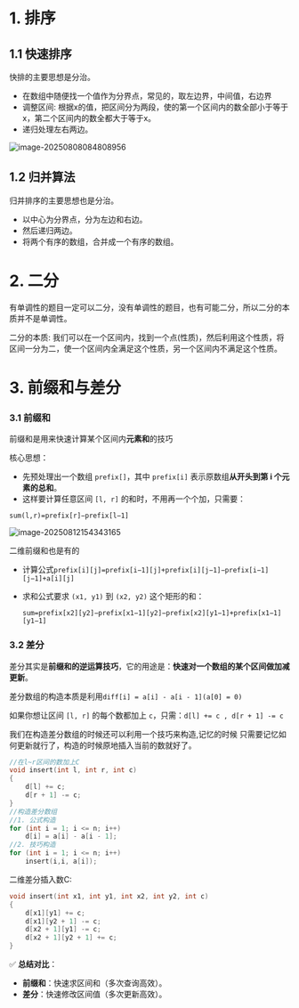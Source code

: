# 1. 排序

## 1.1 快速排序

快排的主要思想是分治。

- 在数组中随便找一个值作为分界点，常见的，取左边界，中间值，右边界
- 调整区间: 根据x的值，把区间分为两段，使的第一个区间内的数全部小于等于x，第二个区间内的数全都大于等于x。
- 递归处理左右两边。

![image-20250808084808956](http://szn0n3z42.hb-bkt.clouddn.com/image-20250808084808956.png)

## 1.2 归并算法

归并排序的主要思想也是分治。

- 以中心为分界点，分为左边和右边。
- 然后递归两边。
- 将两个有序的数组，合并成一个有序的数组。

# 2. 二分

有单调性的题目一定可以二分，没有单调性的题目，也有可能二分，所以二分的本质并不是单调性。

二分的本质: 我们可以在一个区间内，找到一个点(性质)，然后利用这个性质，将区间一分为二，使一个区间内全满足这个性质，另一个区间内不满足这个性质。

# 3. 前缀和与差分

### 3.1 前缀和

前缀和是用来快速计算某个区间内**元素和**的技巧

核心思想：

- 先预处理出一个数组 `prefix[]`，其中 `prefix[i]` 表示原数组**从开头到第 i 个元素的总和**。
- 这样要计算任意区间 `[l, r]` 的和时，不用再一个个加，只需要：

`sum(l,r)=prefix[r]−prefix[l−1]`

![image-20250812154343165](http://szn0n3z42.hb-bkt.clouddn.com/image-20250812154343165.png)

二维前缀和也是有的

- 计算公式`prefix[i][j]=prefix[i−1][j]+prefix[i][j−1]−prefix[i−1][j−1]+a[i][j]`

- 求和公式要求 `(x1, y1)` 到 `(x2, y2)` 这个矩形的和：

  `sum=prefix[x2][y2]−prefix[x1−1][y2]−prefix[x2][y1−1]+prefix[x1−1][y1−1]`

### 3.2 差分

差分其实是**前缀和的逆运算技巧**，它的用途是：**快速对一个数组的某个区间做加减更新**。

差分数组的构造本质是利用`diff[i] = a[i] - a[i - 1](a[0] = 0)`  

如果你想让区间 `[l, r]` 的每个数都加上 `c`，只需：`d[l] += c , d[r + 1] -= c`

我们在构造差分数组的时候还可以利用一个技巧来构造,记忆的时候 只需要记忆如何更新就行了，构造的时候原地插入当前的数就好了。

```cpp
//在l~r区间的数加上C
void insert(int l, int r, int c)
{
    d[l] += c;
    d[r + 1] -= c;
} 	
//构造差分数组
//1. 公式构造
for (int i = 1; i <= n; i++)
    d[i] = a[i] - a[i - 1];
//2. 技巧构造
for (int i = 1; i <= n; i++)
    insert(i,i, a[i]);
```

二维差分插入数C:

```cpp
void insert(int x1, int y1, int x2, int y2, int c)
{
    d[x1][y1] += c;
    d[x1][y2 + 1] -= c;
    d[x2 + 1][y1] -= c;
    d[x2 + 1][y2 + 1] += c;
}
```

✅ **总结对比**：

- **前缀和**：快速求区间和（多次查询高效）。
- **差分**：快速修改区间值（多次更新高效）。